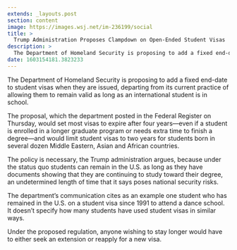 ```yaml
--- 
extends: _layouts.post 
section: content 
image: https://images.wsj.net/im-236199/social 
title: > 
  Trump Administration Proposes Clampdown on Open-Ended Student Visas 
description: > 
  The Department of Homeland Security is proposing to add a fixed end-date to student visas when they are issued, departing from its current practice of allowing them to remain valid as long as an international student is in school.The proposal, which the department posted in the Federal Register on Thursday, would set most visas to expire after four years—even if a student is enrolled in a longer graduate program or needs extra time to finish a degree—and would limit student visas to two years for students born in several dozen Middle Eastern, Asian and African countries.The department’s communication cites as an example one student who has remained in the U.S. on a student visa since 1991 to attend a dance school.It doesn’t specify how many students have used student visas in similar ways.Under the proposed regulation, anyone wishing to stay longer would have to either seek an extension or reapply for a new visa. 
date: 1603154181.3823233 
--- 
```

<div><p>The Department of Homeland Security is proposing to add a fixed end-date to student visas when they are issued,&#160;departing from its current practice of allowing them to remain valid as long as an international student is in school.</p>
         <p>The proposal, which the department posted in the Federal Register&#160;on Thursday, would set most visas to expire after four years&#8212;even if a student is enrolled in a longer graduate program or needs extra time to finish a degree&#8212;and would limit student visas to two years for students born in several dozen Middle Eastern, Asian and African countries.</p>
         <p>The policy is necessary, the Trump administration argues, because under the status quo students can remain in the U.S. as long as they have documents showing that&#160;they are continuing to study toward their degree, an undetermined length of time that it says poses national security risks.</p>
         <p>The department&#8217;s communication&#160;cites as an example one student who has remained in the U.S. on a student visa since 1991 to attend a dance school. It doesn&#8217;t specify how many students have used student visas in similar ways.&#160;</p>
         <p>Under the proposed regulation, anyone wishing to stay longer would have to either seek an extension or reapply for a new visa.</p>
  </div>
